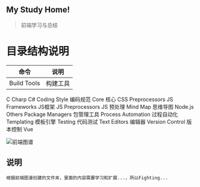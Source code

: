 My Study Home!
--------
> 前端学习与总结

# 目录结构说明
| 命令        | 说明           |
|------------- |------------------|
| Build Tools | 构建工具
C Charp C#
Coding Style 编码规范
Core 核心
CSS Preprocessors
JS Frameworks JS框架
JS Preprocessors JS 预处理
Mind Map 思维导图
Node.js
Others
Package Managers 包管理工具
Process Automation 过程自动化
Templating 模板引擎
Testing 代码测试
Text Editors 编辑器
Version Control 版本控制
Vue

![前端图谱](http://i4.buimg.com/567571/42e209db65ca950a.jpg)

说明
----
	根据前端图谱创建的文件夹，里面的内容需要学习和扩展...，所以Fighting...
